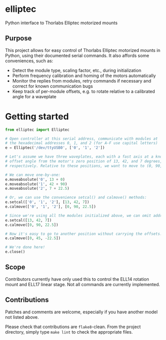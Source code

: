 # elliptec

Python interface to Thorlabs Elliptec motorized mounts

## Purpose

This project allows for easy control of Thorlabs Elliptec motorized
mounts in Python, using their documented serial commands. It also
affords some conveniences, such as:
- Detect the module type, scaling factor, etc., during initialization
- Perform frequency calibration and homing of the motors automatically
- Monitor the replies from modules, retry commands if necessary
  and correct for known communication bugs
- Keep track of per-module offsets, e.g. to rotate relative to a
  calibrated angle for a waveplate

# Getting started

```python
from elliptec import Elliptec

# Open controller at this serial address, communicate with modules at
# the hexadecimal addresses 0, 1, and 2 (for A-F use capital letters)
e = Elliptec('/dev/ttyUSB0', ['0', '1', '2'])

# Let's assume we have three waveplates, each with a fast axis at a known
# offset angle from the motor's zero position of 13, 42, and 7 degrees,
# respectively. Relative to these positions, we want to move to (0, 90, 22.5)

# We can move one-by-one:
e.moveabsolute('0', 13 + 0)
e.moveabsolute('1', 42 + 90)
e.moveabsolute('2', 7 + 22.5)

# Or, we can use the convenience setcal() and calmove() methods:
e.setcal(['0', '1', '2'], [13, 42, 7])
e.calmove(['0', '1', '2'], [0, 90, 22.5])

# Since we're using all the modules initialized above, we can omit addresses:
e.setcal([13, 42, 7])
e.calmove([0, 90, 22.5])

# Now it's easy to go to another position without carrying the offsets:
e.calmove([0, 45, -22.5])

# We're done here!
e.close()
```

## Scope

Contributors currently have only used this to control the ELL14
rotation mount and ELL17 linear stage. Not all commands are currently
implemented.

## Contributions

Patches and comments are welcome, especially if you have another model
not listed above.

Please check that contributions are `flake8`-clean. From the project
directory, simply type `make lint` to check the appropriate files.
